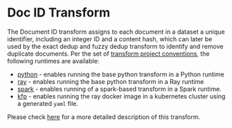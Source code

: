 # Doc ID Transform 

The Document ID transform assigns to each document in a dataset a unique identifier, including an integer ID and a
content hash, which can later be used by the exact dedup and fuzzy dedup transform to identify and remove duplicate
documents. Per the set of [transform project conventions](../../README.md#transform-project-conventions), the following
runtimes are available:

* [python](python/README.md) - enables running the base python transform in a Python runtime
* [ray](ray/README.md) - enables running the base python transform  in a Ray runtime
* [spark](spark/README.md) - enables running of a spark-based transform in a Spark runtime. 
* [kfp](kfp_ray/README.md) - enables running the ray docker image in a kubernetes cluster using a generated `yaml` file.

Please check [here](python/README.md) for a more detailed description of this transform.
